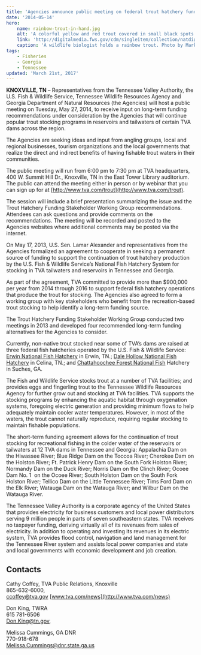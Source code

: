 ```yaml
---
title: 'Agencies announce public meeting on federal trout hatchery funding'
date: '2014-05-14'
hero:
    name: rainbow-trout-in-hand.jpg
    alt: 'A colorful yellow and red trout covered in small black spots.'
    link: 'http://digitalmedia.fws.gov/cdm/singleitem/collection/natdiglib/id/4507/rec/1'
    caption: 'A wildlife biologist holds a rainbow trout. Photo by Mark Lisac, USFWS.'
tags:
    - Fisheries
    - Georgia
    - Tennessee
updated: 'March 21st, 2017'
---
```


**KNOXVILLE, TN** – Representatives from the Tennessee Valley Authority, the U.S. Fish & Wildlife Service, Tennessee Wildlife Resources Agency and Georgia Department of Natural Resources (the Agencies) will host a public meeting on Tuesday, May 27, 2014, to receive input on long-term funding recommendations under consideration by the Agencies that will continue popular trout stocking programs in reservoirs and tailwaters of certain TVA dams across the region.

The Agencies are seeking ideas and input from angling groups, local and regional businesses, tourism organizations and the local governments that realize the direct and indirect benefits of having fishable trout waters in their communities.

The public meeting will run from 6:00 pm to 7:30 pm at TVA headquarters, 400 W. Summit Hill Dr., Knoxville, TN in the East Tower Library auditorium. The public can attend the meeting either in person or by webinar that you can sign up for at [http://www.tva.com/trout](http://www.tva.com/trout).   

The session will include a brief presentation summarizing the issue and the Trout Hatchery Funding Stakeholder Working Group recommendations. Attendees can ask questions and provide comments on the recommendations. The meeting will be recorded and posted to the Agencies websites where additional comments may be posted via the internet.

On May 17, 2013, U.S. Sen. Lamar Alexander and representatives from the Agencies formalized an agreement to cooperate in seeking a permanent source of funding to support the continuation of trout hatchery production by the U.S. Fish & Wildlife Service’s National Fish Hatchery System for stocking in TVA tailwaters and reservoirs in Tennessee and Georgia.

As part of the agreement, TVA committed to provide more than $900,000 per year from 2014 through 2016 to support federal fish hatchery operations that produce the trout for stocking. The Agencies also agreed to form a working group with key stakeholders who benefit from the recreation-based trout stocking to help identify a long-term funding source. 

The Trout Hatchery Funding Stakeholder Working Group conducted two meetings in 2013 and developed four recommended long-term funding alternatives for the Agencies to consider.

Currently, non-native trout stocked near some of TVA’s dams are raised at three federal fish hatcheries operated by the U.S. Fish & Wildlife Service: [Erwin National Fish Hatchery](http://www.fws.gov/erwin/) in Erwin, TN.; [Dale Hollow National Fish Hatchery](http://www.fws.gov/dalehollow/) in Celina, TN.; and [Chattahoochee Forest National Fish](http://www.fws.gov/chattahoocheeforest/) Hatchery in Suches, GA.

The Fish and Wildlife Service stocks trout at a number of TVA facilities; and provides eggs and fingerling trout to the Tennessee Wildlife Resources Agency for further grow out and stocking at TVA facilities. TVA supports the stocking programs by enhancing the aquatic habitat through oxygenation systems, foregoing electric generation and providing minimum flows to help adequately maintain cooler water temperatures. However, in most of the waters, the trout cannot naturally reproduce, requiring regular stocking to maintain fishable populations.

The short-term funding agreement allows for the continuation of trout stocking for recreational fishing in the colder water of the reservoirs or tailwaters at 12 TVA dams in Tennessee and Georgia: Appalachia Dam on the Hiwassee River; Blue Ridge Dam on the Toccoa River; Cherokee Dam on the Holston River; Ft. Patrick Henry Dam on the South Fork Holston River; Normandy Dam on the Duck River; Norris Dam on the Clinch River; Ocoee Dam No. 1  on the Ocoee River; South Holston Dam on the South Fork Holston River; Tellico Dam on the Little Tennessee River; Tims Ford Dam on the Elk River; Watauga Dam on the Watauga River; and Wilbur Dam on the Watauga River.

The Tennessee Valley Authority is a corporate agency of the United States that provides electricity for business customers and local power distributors serving 9 million people in parts of seven southeastern states. TVA receives no taxpayer funding, deriving virtually all of its revenues from sales of electricity. In addition to operating and investing its revenues in its electric system, TVA provides flood control, navigation and land management for the Tennessee River system and assists local power companies and state and local governments with economic development and job creation.

## Contacts

Cathy Coffey, TVA Public Relations, Knoxville   
865-632-6000,  
[ccoffey@tva.gov](mailto:ccoffey@tva.gov) [www.tva.com/news](http://www.tva.com/news)

Don King, TWRA  
615 781-6506  
[Don.King@tn.gov](mailto:Don.King@tn.gov),

Melissa Cummings, GA DNR  
770-918-678  
[Melissa.Cummings@dnr.state.ga.us](mailto:Melissa.Cummings@dnr.state.ga.us)
